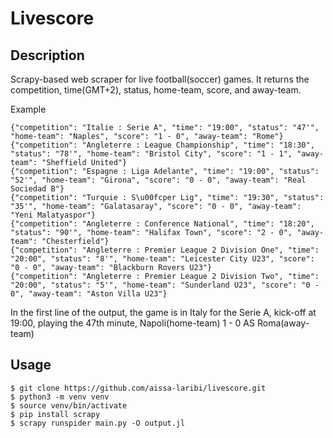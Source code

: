 # Livescore

## Description

Scrapy-based web scraper for live football(soccer) games. It returns the competition, time(GMT+2), status, home-team, score, and away-team.

Example

```
{"competition": "Italie : Serie A", "time": "19:00", "status": "47'", "home-team": "Naples", "score": "1 - 0", "away-team": "Rome"}
{"competition": "Angleterre : League Championship", "time": "18:30", "status": "78'", "home-team": "Bristol City", "score": "1 - 1", "away-team": "Sheffield United"}
{"competition": "Espagne : Liga Adelante", "time": "19:00", "status": "52'", "home-team": "Girona", "score": "0 - 0", "away-team": "Real Sociedad B"}
{"competition": "Turquie : S\u00fcper Lig", "time": "19:30", "status": "35'", "home-team": "Galatasaray", "score": "0 - 0", "away-team": "Yeni Malatyaspor"}
{"competition": "Angleterre : Conference National", "time": "18:20", "status": "90'", "home-team": "Halifax Town", "score": "2 - 0", "away-team": "Chesterfield"}
{"competition": "Angleterre : Premier League 2 Division One", "time": "20:00", "status": "8'", "home-team": "Leicester City U23", "score": "0 - 0", "away-team": "Blackburn Rovers U23"}
{"competition": "Angleterre : Premier League 2 Division Two", "time": "20:00", "status": "5'", "home-team": "Sunderland U23", "score": "0 - 0", "away-team": "Aston Villa U23"}
```

In the first line of the output, the game is in Italy for the Serie A, kick-off at 19:00, playing the 47th minute, Napoli(home-team) 1 - 0 AS Roma(away-team)

## Usage


```
$ git clone https://github.com/aissa-laribi/livescore.git
$ python3 -m venv venv
$ source venv/bin/activate
$ pip install scrapy
$ scrapy runspider main.py -O output.jl
```
